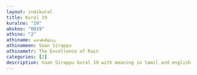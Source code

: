 ```yaml
---
layout: indikural
title: Kural 19
kuralno: "19"
abskno: "0019"
athino: "2"
athiname: வான்சிறப்பு
athinameen: Vaan Sirappu
athinametr: The Excellence of Rain
categories: [2]
description: Vaan Sirappu kural 19 with meaning in tamil and english 
---
```


